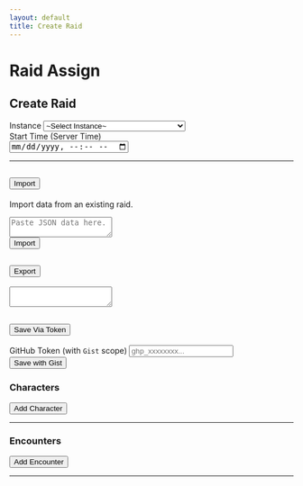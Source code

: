```yaml
---
layout: default
title: Create Raid
---
```


<h1 class="text-center mb-5">Raid Assign</h1>
<div class="container" id="content">
  <div class="row justify-content-center">
    <div class="col-12 col-lg-6">
      <div class="card mb-5">
        <div class="card-header">
          <h2>Create Raid</h2>
        </div>
        <div class="card-body">
          <div class="row">
            <div class="col-12 mb-3">
              <div class="form-group">
                <label>Instance</label>
                <select id="raid-instance-input" class="form-control">
                  <option value="">~Select Instance~</option>
                  {% for instance in site.data.data.instances %}
                  <option value="{{ instance.id }}">{{ instance.name }} ({{ instance.abbr }})</option>
                  {% endfor %}
                </select>
                <div class="alert alert-danger" id="raid-instance-error" style="display: none;"></div>
              </div>
            </div>
            <div class="col-12 mb-3">
              <div class="form-group">
                <label>Start Time (Server Time)</label>
                <div class="input-group">
                  <span class="input-group-text"><i class="bi bi-calendar-event"></i></span>
                  <input type="datetime-local" id="raid-timestamp-input" class="form-control">
                  <div class="alert alert-danger" id="raid-timestamp-error" style="display: none;"></div>
                </div>
              </div>
            </div>
            <hr class="my-4"/>
            <div class="col-12 mb-3">
              <div class="accordion" id="import-export-accordian">
                <div class="accordion-item">
                  <h2 class="accordion-header" id="import-export-accordian-header-one">
                    <button class="accordion-button collapsed" type="button" data-bs-toggle="collapse" data-bs-target="#collapseImport" aria-controls="collapseImport">
                      <i class="bi bi-upload me-1"></i> Import
                    </button>
                  </h2>
                  <div id="collapseImport" class="accordion-collapse collapse" aria-labelledby="import-export-accordian-header-one" data-bs-parent="#import-export-accordian">
                    <div class="accordion-body">
                      <div class="form-group mb-3">
                        <p class="fst-italic text-muted">Import data from an existing raid.</p>
                        <textarea id="json-import-data" class="form-control" placeholder="Paste JSON data here."></textarea>
                      </div>
                      <div class="d-flex justify-content-center">
                        <button class="btn btn-primary" id="json-import-btn"><i class="bi bi-upload"></i> Import</button>
                      </div>
                    </div>
                  </div>
                </div>
                <div class="accordion-item">
                  <h2 class="accordion-header" id="import-export-accordian-header-two">
                    <button class="accordion-button collapsed" type="button" data-bs-toggle="collapse" data-bs-target="#collapseTwo" aria-expanded="false" aria-controls="collapseTwo">
                      <i class="bi bi-download me-1"></i> Export
                    </button>
                  </h2>
                  <div id="collapseTwo" class="accordion-collapse collapse" aria-labelledby="import-export-accordian-header-two" data-bs-parent="#import-export-accordian">
                    <div class="accordion-body">
                      <div class="accordion-body">
                        <div class="form-group">
                          <div class="json-export-errors-container" style="display: none;"></div>
                          <textarea id="json-export-data" class="form-control" readonly></textarea>
                        </div>
                      </div>
                    </div>
                  </div>
                </div>
                <div class="accordion-item">
                  <h2 class="accordion-header" id="import-export-accordian-header-three">
                    <button class="accordion-button collapsed" type="button" data-bs-toggle="collapse" data-bs-target="#collapseThree" aria-expanded="false" aria-controls="collapseThree">
                      <i class="bi bi-floppy me-1"></i> Save Via Token
                    </button>
                  </h2>
                  <div id="collapseThree" class="accordion-collapse collapse" aria-labelledby="import-export-accordian-header-three" data-bs-parent="#import-export-accordian">
                    <div class="accordion-body">
                      <div class="accordion-body">
                        <div class="row">
                          <div class="col-12">
                            <div class="form-group">
                              <div class="json-export-errors-container" style="display: none;"></div>
                              <label>GitHub Token (with <code>Gist</code> scope)</label>
                              <input type="password" id="github-token" class="form-control" placeholder="ghp_xxxxxxxx..." required>
                            </div>
                          </div>
                          <div class="col-12 mt-3">
                            <div class="d-flex justify-content-center align-items-center">
                              <button class="btn btn-primary mt-2" id="save-gist-btn"><i class="bi bi-floppy me-1"></i> Save with Gist</button>
                            </div>
                          </div>
                          <div class="col-12 mt-3">
                            <div id="saved-raid-container">
                            </div>
                          </div>
                        </div>
                      </div>
                    </div>
                  </div>
                </div>
              </div>
            </div>
          </div>
        </div>
      </div>
    </div>
    <div class="col-12">
      <div class="d-flex justify-content-between align-items-center">
        <h3>Characters</h3>
        <button class="btn btn-sm btn-success" id="add-character-btn"><i class="bi bi-person-add"></i> Add Character</button>
      </div>
      <hr/>
    </div>
    <div class="col-12 row mb-5" id="characters-container"></div>
    <div class="col-12">
      <div class="d-flex justify-content-between align-items-center">
        <h3>Encounters</h3>
        <button class="btn btn-sm btn-success" id="add-encounter-btn"><i class="bi bi-shield-plus"></i> Add Encounter</button>
      </div>
      <hr/>
    </div>
    <div class="col-12 mb-5" id="encounters-container"></div>
  </div>
</div>
